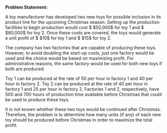 

**Problem Statement:**

A toy manufacturer has developed two new toys for possible inclusion in its product line for the upcoming Christmas season. Setting up the production facilities to begin production would cost $ \$50,000$ for toy $1$ and $ \$80,000$ for toy $2$. Once these costs are covered, the toys would generate a unit profit of $ \$10$ for toy $1$ and $ \$15$ for toy $2$.

The company has two factories that are capable of producing these toys. However, to avoid doubling the start-up costs, just one factory would be used and the choice would be based on maximizing profit. For administrative reasons, the same factory would be used for both new toys if both are produced.

Toy $1$ can be produced at the rate of $50$ per hour in factory $1$ and $40$ per hour in factory $2$. Toy $2$ can be produced at the rate of $40$ per hour in factory $1$ and $25$ per hour in factory $2$. Factories $1$ and $2$, respectively, have $500$ and $700$ hours of production time available before Christmas that could be used to produce these toys.

It is not known whether these two toys would be continued after Christmas. Therefore, the problem is to determine how many units (if any) of each new toy should be produced before Christmas in order to maximize the total profit.
